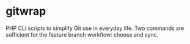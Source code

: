 gitwrap
=======

PHP CLI scripts to simplify Git use in everyday life. Two commands are sufficient for the feature branch workflow: choose and sync.
